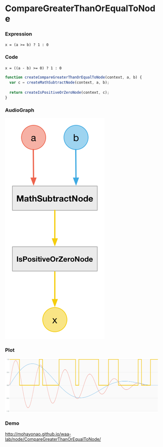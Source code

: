 # CompareGreaterThanOrEqualToNode

### Expression

`x = (a >= b) ? 1 : 0`

### Code

`x = ((a - b) >= 0) ? 1 : 0`

```js
function createCompareGreaterThanOrEqualToNode(context, a, b) {
  var c = createMathSubtractNode(context, a, b);

  return createIsPositiveOrZeroNode(context, c);
}
```

### AudioGraph

![](CompareGreaterThanOrEqualToNode.png)

### Plot

![](CompareGreaterThanOrEqualToNodePlot.png)

### Demo

http://mohayonao.github.io/waa-lab/node/CompareGreaterThanOrEqualToNode/
